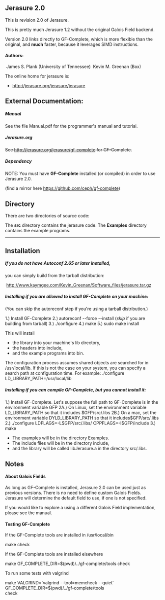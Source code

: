 ## Jerasure 2.0

This is revision 2.0 of Jerasure.  

This is pretty much Jerasure 1.2 without the original Galois Field backend.  

Version 2.0 links directly to GF-Complete, which is more flexible than the original, and **much** faster, because it leverages SIMD instructions.

#### Authors: 

​		James S. Plank (University of Tennessee)
​         Kevin M. Greenan (Box)


The online home for jerasure is:

  - http://jerasure.org/jerasure/jerasure


## External Documentation:

##### Manual

See the file Manual.pdf for the programmer's manual and tutorial.

##### Jerasure.org

~~See http://jerasure.org/jerasure/gf-complete for GF-Complete.~~

##### Dependency

NOTE: You must have **GF-Complete** installed (or compiled) in order to use Jerasure 2.0.

(find a mirror here https://github.com/ceph/gf-complete)


## Directory

There are two directories of source code:

The **src** directory contains the jerasure code.
The **Examples** directory contains the example programs.





------------------------------------------------------------

## Installation

##### If you do not have **Autoconf 2.65** or later installed, 

you can simply build from the tarball distribution:

​	http://www.kaymgee.com/Kevin_Greenan/Software_files/jerasure.tar.gz

##### Installing if you are allowed to install GF-Complete on your machine:

(You can skip the autoreconf step if you're using a tarball distribution.)

1.) Install GF-Complete
2.) autoreconf --force --install (*skip* if you are building from tarball)
3.) ./configure
4.) make
5.) sudo make install

This will install 

- the library into your machine's lib directory,
- the headers into include, 
- and the example programs into bin.

The configuration process assumes shared objects are searched for in
/usr/local/lib. If this is not the case on your system, you can specify a
search path at configuration time. For example:
  ./configure LD_LIBRARY_PATH=/usr/local/lib



##### Installing if you can compile GF-Complete, but you cannot install it:

1.) Install GF-Complete.  Let's suppose the full path to GF-Complete is
    in the environment variable  GFP
2A.) On Linux, set the environment variable LD_LIBRARY_PATH so that it
     includes \$GFP/src/.libs
2B.) On a mac, set the environment variable DYLD_LIBRARY_PATH so that it
     includes ​\$GFP/src/.libs
2.) ./configure LDFLAGS=-L​\$GFP/src/.libs/ CPPFLAGS=-I​\$GFP/include
3.) make

- The examples will be in the directory Examples.  
- The include files will be in the directory include, 
- and the library will be called libJerasure.a in the directory src/.libs.



## Notes

#### About Galois Fields

As long as GF-Complete is installed, Jerasure 2.0 can be used just as previous
versions.  There is no need to define custom Galois Fields.  Jerasure will
determine the default field to use, if one is not specified.

If you would like to explore a using a different Galois Field implementation,
please see the manual.

#### Testing GF-Complete

If the GF-Complete tools are installed in /usr/local/bin

  make check

If the GF-Complete tools are installed elsewhere

  make GF_COMPLETE_DIR=$(pwd)/../gf-complete/tools check

To run some tests with valgrind

  make VALGRIND='valgrind --tool=memcheck --quiet' \
       GF_COMPLETE_DIR=$(pwd)/../gf-complete/tools \
       check